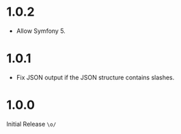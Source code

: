 1.0.2
=====

*   Allow Symfony 5.


1.0.1
=====

*   Fix JSON output if the JSON structure contains slashes.


1.0.0
=====

Initial Release `\o/`
